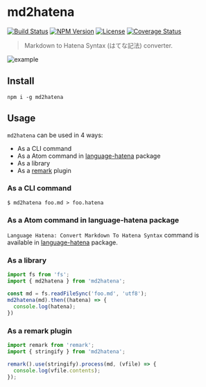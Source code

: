 # md2hatena

[![Build Status](http://img.shields.io/travis/fand/md2hatena.svg?style=flat-square)](https://travis-ci.org/fand/md2hatena)
[![NPM Version](https://img.shields.io/npm/v/md2hatena.svg?style=flat-square)](https://www.npmjs.com/package/md2hatena)
[![License](http://img.shields.io/badge/license-MIT-brightgreen.svg?style=flat-square)](http://fand.mit-license.org/)
[![Coverage Status](https://img.shields.io/coveralls/fand/md2hatena.svg?style=flat-square)](https://coveralls.io/github/fand/md2hatena?branch=master)

> Markdown to Hatena Syntax (はてな記法) converter.

![example](https://cloud.githubusercontent.com/assets/1403842/23490546/8d97a4bc-ff3c-11e6-8514-20af7e062710.gif)

## Install
`npm i -g md2hatena`

## Usage
`md2hatena` can be used in 4 ways:

- As a CLI command
- As a Atom command in [language-hatena](https://atom.io/packages/language-hatena) package
- As a library
- As a [remark](https://github.com/wooorm/remark) plugin

### As a CLI command
`$ md2hatena foo.md > foo.hatena`

### As a Atom command in language-hatena package
`Language Hatena: Convert Markdown To Hatena Syntax` command is available in [language-hatena](https://atom.io/packages/language-hatena) package.

### As a library
```js
import fs from 'fs';
import { md2hatena } from 'md2hatena';

const md = fs.readFileSync('foo.md', 'utf8');
md2hatena(md).then((hatena) => {
  console.log(hatena);
})
```

### As a remark plugin
```js
import remark from 'remark';
import { stringify } from 'md2hatena';

remark().use(stringify).process(md, (vfile) => {
  console.log(vfile.contents);
});
```
